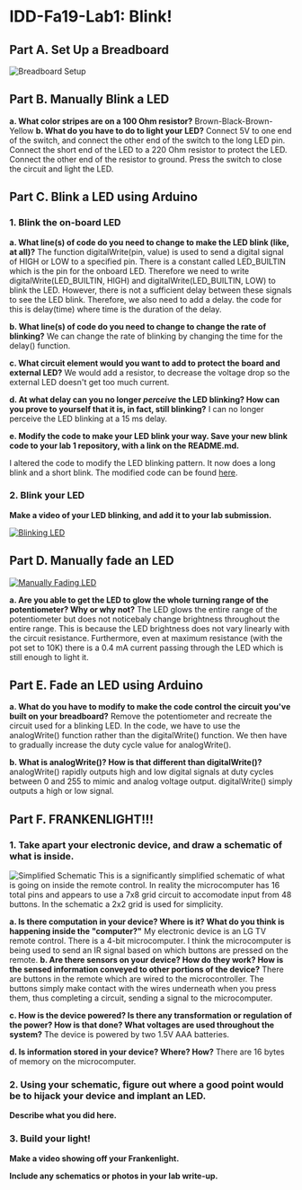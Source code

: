 # IDD-Fa19-Lab1: Blink!

## Part A. Set Up a Breadboard

![Breadboard Setup](https://imgur.com/1KFqRzd.jpg)


## Part B. Manually Blink a LED

**a. What color stripes are on a 100 Ohm resistor?**
     Brown-Black-Brown-Yellow
**b. What do you have to do to light your LED?**
     Connect 5V to one end of the switch, and connect the other end of the switch to the long LED pin. 
     Connect the short end of the LED to a 220 Ohm resistor to protect the LED. Connect the other end of the 
     resistor to ground. Press the switch to close the circuit and light the LED.

## Part C. Blink a LED using Arduino

### 1. Blink the on-board LED

**a. What line(s) of code do you need to change to make the LED blink (like, at all)?**
     The function digitalWrite(pin, value) is used to send a digital signal of HIGH or LOW to 
     a specified pin. There is a constant called LED_BUILTIN which is the pin for the onboard LED. Therefore we
     need to write digitalWrite(LED_BUILTIN, HIGH) and digitalWrite(LED_BUILTIN, LOW) to blink the LED. However,
     there is not a sufficient delay between these signals to see the LED blink. Therefore, we also need to add a delay.
     the code for this is delay(time) where time is the duration of the delay.
     
**b. What line(s) of code do you need to change to change the rate of blinking?**
     We can change the rate of blinking by changing the time for the delay() function.
     
**c. What circuit element would you want to add to protect the board and external LED?**
     We would add a resistor, to decrease the voltage drop so the external LED doesn't get too much current.
     
**d. At what delay can you no longer *perceive* the LED blinking? How can you prove to yourself that it is, in fact, still blinking?**
     I can no longer perceive the LED blinking at a 15 ms delay. 

**e. Modify the code to make your LED blink your way. Save your new blink code to your lab 1 repository, with a link on the README.md.**

I altered the code to modify the LED blinking pattern. It now does a long blink and a short blink. The modified code can be found [here](https://github.com/TomiKalejaiye/IDD-Fa18-Lab1/blob/master/blink_test.ino).


### 2. Blink your LED

**Make a video of your LED blinking, and add it to your lab submission.**

[![Blinking LED](http://img.youtube.com/vi/_GrkOeRKUgA/0.jpg)](http://www.youtube.com/watch?v=_GrkOeRKUgA)


## Part D. Manually fade an LED
[![Manually Fading LED](http://img.youtube.com/vi/ntJFSfLj9LU/0.jpg)](https://www.youtube.com/watch?v=ntJFSfLj9LU)

**a. Are you able to get the LED to glow the whole turning range of the potentiometer? Why or why not?**
     The LED glows the entire range of the potentiometer but does not noticebaly change brightness throughout the entire            range. This is because the LED brightness does not vary linearly with the circuit resistance. Furthermore, even at            maximum resistance (with the pot set to 10K) there is a 0.4 mA current passing through the LED which is still enough to        light it.

## Part E. Fade an LED using Arduino

**a. What do you have to modify to make the code control the circuit you've built on your breadboard?**
     Remove the potentiometer and recreate the circuit used for a blinking LED. In the code, we have to use the analogWrite()
     function rather than the digitalWrite() function. We then have to gradually increase the duty cycle value for                  analogWrite().

**b. What is analogWrite()? How is that different than digitalWrite()?**
     analogWrite() rapidly outputs high and low digital signals at duty cycles between 0 and 255 to mimic and analog voltage        output. digitalWrite() simply outputs a high or low signal.

## Part F. FRANKENLIGHT!!!

### 1. Take apart your electronic device, and draw a schematic of what is inside.
   ![Simplified Schematic](https://imgur.com/ua4JmAi.png)
   This is a significantly simplified schematic of what is going on inside the remote control. In reality the microcomputer  has 16 total pins and appears to use a 7x8 grid circuit to accomodate input from 48 buttons. In the schematic a 2x2 grid is used for simplicity.

**a. Is there computation in your device? Where is it? What do you think is happening inside the "computer?"**
     My electronic device is an LG TV remote control. There is a 4-bit microcomputer. I think the microcomputer is being used      to send an IR signal based on which buttons are pressed on the remote.
**b. Are there sensors on your device? How do they work? How is the sensed information conveyed to other portions of the device?**
     There are buttons in the remote which are wired to the microcontroller. The buttons simply make contact with the wires       underneath when you press them, thus completing a circuit, sending a signal to the microcomputer.

**c. How is the device powered? Is there any transformation or regulation of the power? How is that done? What voltages are used throughout the system?**
     The device is powered by two 1.5V AAA batteries. 

**d. Is information stored in your device? Where? How?**
     There are 16 bytes of memory on the microcomputer. 

### 2. Using your schematic, figure out where a good point would be to hijack your device and implant an LED.

**Describe what you did here.**

### 3. Build your light!

**Make a video showing off your Frankenlight.**

**Include any schematics or photos in your lab write-up.**
